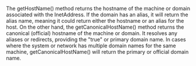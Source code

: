 The getHostName() method returns the hostname of the machine or domain associated with the InetAddress. If the domain has an alias, it will return the alias name, meaning it could return either the hostname or an alias for the host. On the other hand, the getCanonicalHostName() method returns the canonical (official) hostname of the machine or domain. It resolves any aliases or redirects, providing the "true" or primary domain name. In cases where the system or network has multiple domain names for the same machine, getCanonicalHostName() will return the primary or official domain name.
